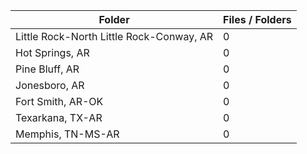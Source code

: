 | Folder                                   |   Files / Folders |
|------------------------------------------|-------------------|
| Little Rock-North Little Rock-Conway, AR |                 0 |
| Hot Springs, AR                          |                 0 |
| Pine Bluff, AR                           |                 0 |
| Jonesboro, AR                            |                 0 |
| Fort Smith, AR-OK                        |                 0 |
| Texarkana, TX-AR                         |                 0 |
| Memphis, TN-MS-AR                        |                 0 |